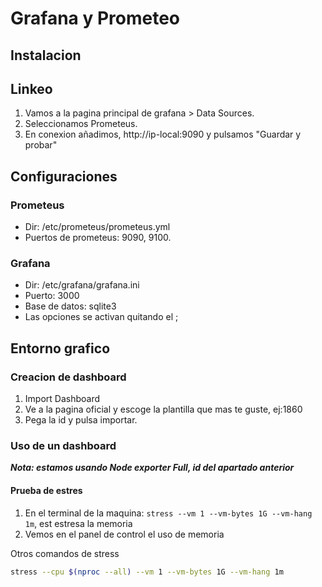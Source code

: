 # Grafana y Prometeo
## Instalacion

## Linkeo
1. Vamos a  la pagina principal de grafana > Data Sources.
2. Seleccionamos Prometeus.
3. En conexion añadimos, http://ip-local:9090 y pulsamos "Guardar y probar"

## Configuraciones
### Prometeus
* Dir: /etc/prometeus/prometeus.yml
* Puertos de prometeus: 9090, 9100.

### Grafana
* Dir: /etc/grafana/grafana.ini
* Puerto: 3000
* Base de datos: sqlite3
* Las opciones se activan quitando el ;

## Entorno grafico
### Creacion de dashboard
1. Import Dashboard 
2. Ve a la pagina oficial y escoge la plantilla que mas te guste, ej:1860
3. Pega la id y pulsa importar.

### Uso de un dashboard
***Nota: estamos usando Node exporter Full, id del apartado anterior***

#### Prueba de estres
1. En el terminal de la maquina: `stress --vm 1 --vm-bytes 1G --vm-hang 1m`, est estresa la memoria
2. Vemos en el panel de control el uso de memoria

Otros comandos de stress
~~~bash
stress --cpu $(nproc --all) --vm 1 --vm-bytes 1G --vm-hang 1m

~~~